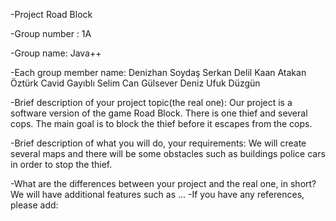 -Project Road Block

-Group number : 1A

-Group name: Java++

-Each group member name:
Denizhan Soydaş
Serkan Delil
Kaan Atakan Öztürk
Cavid Gayıblı
Selim Can Gülsever
Deniz Ufuk Düzgün

-Brief description of your project topic(the real one):
Our project is a software version of the game Road Block. There is one thief and several cops. The main goal is to block the thief before it escapes from the cops.

-Brief description of what you will do, your requirements:
We will create several maps and there will be some obstacles such as buildings police cars in order to stop the thief.

-What are the differences between your project and the real one, in short?
We will have additional features such as ...
-If you have any references, please add:
